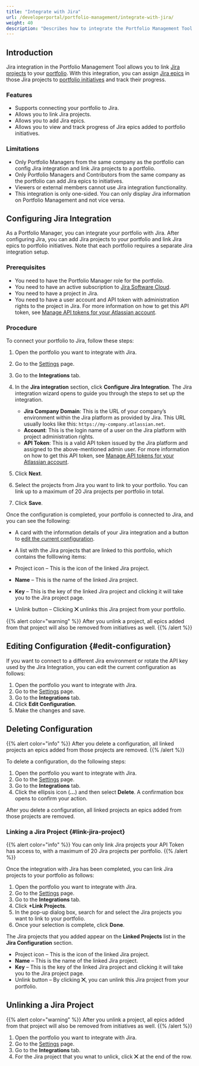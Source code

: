 ```yaml
---
title: "Integrate with Jira"
url: /developerportal/portfolio-management/integrate-with-jira/
weight: 40
description: "Describes how to integrate the Portfolio Management Tool with Jira."
---
```


## Introduction

Jira integration in the Portfolio Management Tool allows you to link [Jira projects](https://www.atlassian.com/software/jira/guides/projects/overview#what-is-a-jira-project) to your [portfolio](/developerportal/portfolio-management/#portfolio-landscape). With this integration, you can assign [Jira epics](https://www.atlassian.com/agile/project-management/epics) in those Jira projects to [portfolio initiatives](/developerportal/portfolio-management/initiatives-overview/#create-new-initiative) and track their progress.

### Features

* Supports connecting your portfolio to Jira.
* Allows you to link Jira projects.
* Allows you to add Jira epics.
* Allows you to view and track progress of Jira epics added to portfolio initiatives.

### Limitations

* Only Portfolio Managers from the same company as the portfolio can config Jira integration and link Jira projects to a portfolio. 
* Only Portfolio Managers and Contributors from the same company as the portfolio can add Jira epics to initiatives.
* Viewers or external members cannot use Jira integration functionality.
* This integration is only one-sided. You can only display Jira information on Portfolio Management and not vice versa. 

## Configuring Jira Integration

As a Portfolio Manager, you can integrate your portfolio with Jira. After configuring Jira, you can add Jira projects to your portfolio and link Jira epics to portfolio initiatives. Note that each portfolio requires a separate Jira integration setup.

### Prerequisites

* You need to have the Portfolio Manager role for the portfolio.
* You need to have an active subscription to [Jira Software Cloud](https://support.atlassian.com/jira-cloud-administration/docs/explore-jira-cloud-plans/).
* You need to have a project in Jira.
* You need to have a user account and API token with administration rights to the project in Jira. For more information on how to get this API token, see [Manage API tokens for your Atlassian account](https://support.atlassian.com/atlassian-account/docs/manage-api-tokens-for-your-atlassian-account/).

### Procedure

To connect your portfolio to Jira, follow these steps:

1. Open the portfolio you want to integrate with Jira. 
2. Go to the [Settings](/developerportal/portfolio-management/portfolio-settings/) page.
3. Go to the **Integrations** tab.
4. In the **Jira integration** section, click **Configure Jira Integration**. The Jira integration wizard opens to guide you through the steps to set up the integration.

     * **Jira Company Domain**: This is the URL of your company’s environment within the Jira platform as provided by Jira. This URL usually looks like this: `https://my-company.atlassian.net`.
     * **Account**: This is the login name of a user on the Jira platform with project administration rights.
     * **API Token**: This is a valid API token issued by the Jira platform and assigned to the above-mentioned admin user. For more information on how to get this API token, see [Manage API tokens for your Atlassian account](https://support.atlassian.com/atlassian-account/docs/manage-api-tokens-for-your-atlassian-account/).

5. Click **Next**.
6. Select the projects from Jira you want to link to your portfolio. You can link up to a maximum of 20 Jira projects per portfolio in total.
7. Click **Save**.

Once the configuration is completed, your portfolio is connected to Jira, and you can see the following:

* A card with the information details of your Jira integration and a button to [edit the current configuration](#edit-configuration). 
* A list with the Jira projects that are linked to this portfolio, which contains the folllowing items:

* Project icon – This is the icon of the linked Jira project.
* **Name** – This is the name of the linked Jira project.
* **Key** – This is the key of the linked Jira project and clicking it will take you to the Jira project page.
* Unlink button – Clicking **⨉** unlinks this Jira project from your portfolio.

{{% alert color="warning" %}}
After you unlink a project, all epics added from that project will also be removed from initiatives as well.
{{% /alert %}}

## Editing Configuration {#edit-configuration}

If you want to connect to a different Jira environment or rotate the API key used by the Jira Integration, you can edit the current configuration as follows:

1. Open the portfolio you want to integrate with Jira. 
2. Go to the [Settings](/developerportal/portfolio-management/portfolio-settings/) page.
3. Go to the **Integrations** tab.
4. Click **Edit Configuration**.
5. Make the changes and save.

## Deleting Configuration

{{% alert color="info" %}}
After you delete a configuration, all linked projects an epics added from those projects are removed.
{{% /alert %}}

To delete a configuration, do the following steps:

1. Open the portfolio you want to integrate with Jira. 
2. Go to the [Settings](/developerportal/portfolio-management/portfolio-settings/) page.
3. Go to the **Integrations** tab.
4. Click the ellipsis icon (**...**) and then select **Delete**. 
   A confirmation box opens to confirm your action.

After you delete a configuration, all linked projects an epics added from those projects are removed.

### Linking a Jira Project {#link-jira-project}

{{% alert color="info" %}}
You can only link Jira projects your API Token has access to, with a maximum of 20 Jira projects per portfolio.
{{% /alert %}}

Once the integration with Jira has been completed, you can link Jira projects to your portfolio as follows:

1. Open the portfolio you want to integrate with Jira. 
2. Go to the [Settings](/developerportal/portfolio-management/portfolio-settings/) page.
3. Go to the **Integrations** tab.
4. Click **+Link Projects**.
5. In the pop-up dialog box, search for and select the Jira projects you want to link to your portfolio.
6. Once your selection is complete, click **Done**. 

The Jira projects that you added appear on the **Linked Projects** list in the **Jira Configuration** section.

* Project icon – This is the icon of the linked Jira project.
* **Name** – This is the name of the linked Jira project.
* **Key** – This is the key of the linked Jira project and clicking it will take you to the Jira project page.
* Unlink button – By clicking **⨉**, you can unlink this Jira project from your portfolio.

## Unlinking a Jira Project

{{% alert color="warning" %}}
After you unlink a project, all epics added from that project will also be removed from initiatives as well.
{{% /alert %}}

1. Open the portfolio you want to integrate with Jira. 
2. Go to the [Settings](/developerportal/portfolio-management/portfolio-settings/) page.
3. Go to the **Integrations** tab.
4. For the Jira project that you wnat to unlick, click **⨉** at the end of the row.
